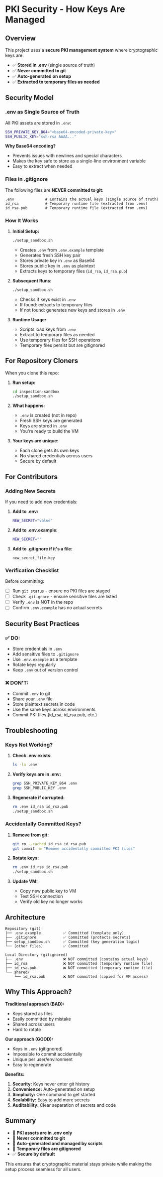 # PKI Security - How Keys Are Managed

## Overview

This project uses a **secure PKI management system** where cryptographic keys are:
- ✅ **Stored in .env** (single source of truth)
- ✅ **Never committed to git**
- ✅ **Auto-generated on setup**
- ✅ **Extracted to temporary files as needed**

## Security Model

### .env as Single Source of Truth

All PKI assets are stored in `.env`:
```bash
SSH_PRIVATE_KEY_B64="<base64-encoded-private-key>"
SSH_PUBLIC_KEY="ssh-rsa AAAA..."
```

**Why Base64 encoding?**
- Prevents issues with newlines and special characters
- Makes the key safe to store as a single-line environment variable
- Easy to extract when needed

### Files in .gitignore

The following files are **NEVER committed to git**:
```
.env              # Contains the actual keys (single source of truth)
id_rsa            # Temporary runtime file (extracted from .env)
id_rsa.pub        # Temporary runtime file (extracted from .env)
```

### How It Works

1. **Initial Setup:**
   ```bash
   ./setup_sandbox.sh
   ```
   - Creates `.env` from `.env.example` template
   - Generates fresh SSH key pair
   - Stores private key in `.env` as Base64
   - Stores public key in `.env` as plaintext
   - Extracts keys to temporary files (`id_rsa`, `id_rsa.pub`)

2. **Subsequent Runs:**
   ```bash
   ./setup_sandbox.sh
   ```
   - Checks if keys exist in `.env`
   - If found: extracts to temporary files
   - If not found: generates new keys and stores in `.env`

3. **Runtime Usage:**
   - Scripts load keys from `.env`
   - Extract to temporary files as needed
   - Use temporary files for SSH operations
   - Temporary files persist but are gitignored

## For Repository Cloners

When you clone this repo:

1. **Run setup:**
   ```bash
   cd inspection-sandbox
   ./setup_sandbox.sh
   ```

2. **What happens:**
   - `.env` is created (not in repo)
   - Fresh SSH keys are generated
   - Keys are stored in `.env`
   - You're ready to build the VM

3. **Your keys are unique:**
   - Each clone gets its own keys
   - No shared credentials across users
   - Secure by default

## For Contributors

### Adding New Secrets

If you need to add new credentials:

1. **Add to .env:**
   ```bash
   NEW_SECRET="value"
   ```

2. **Add to .env.example:**
   ```bash
   NEW_SECRET=""
   ```

3. **Add to .gitignore if it's a file:**
   ```
   new_secret_file.key
   ```

### Verification Checklist

Before committing:
- [ ] Run `git status` - ensure no PKI files are staged
- [ ] Check `.gitignore` - ensure sensitive files are listed
- [ ] Verify `.env` is NOT in the repo
- [ ] Confirm `.env.example` has no actual secrets

## Security Best Practices

### ✅ DO:
- Store credentials in `.env`
- Add sensitive files to `.gitignore`
- Use `.env.example` as a template
- Rotate keys regularly
- Keep `.env` out of version control

### ❌ DON'T:
- Commit `.env` to git
- Share your `.env` file
- Store plaintext secrets in code
- Use the same keys across environments
- Commit PKI files (id_rsa, id_rsa.pub, etc.)

## Troubleshooting

### Keys Not Working?

1. **Check .env exists:**
   ```bash
   ls -la .env
   ```

2. **Verify keys are in .env:**
   ```bash
   grep SSH_PRIVATE_KEY_B64 .env
   grep SSH_PUBLIC_KEY .env
   ```

3. **Regenerate if corrupted:**
   ```bash
   rm .env id_rsa id_rsa.pub
   ./setup_sandbox.sh
   ```

### Accidentally Committed Keys?

1. **Remove from git:**
   ```bash
   git rm --cached id_rsa id_rsa.pub
   git commit -m "Remove accidentally committed PKI files"
   ```

2. **Rotate keys:**
   ```bash
   rm .env id_rsa id_rsa.pub
   ./setup_sandbox.sh
   ```

3. **Update VM:**
   - Copy new public key to VM
   - Test SSH connection
   - Verify old key no longer works

## Architecture

```
Repository (git)
├── .env.example          ✅ Committed (template only)
├── .gitignore            ✅ Committed (protects secrets)
├── setup_sandbox.sh      ✅ Committed (key generation logic)
└── [other files]         ✅ Committed

Local Directory (gitignored)
├── .env                  ❌ NOT committed (contains actual keys)
├── id_rsa                ❌ NOT committed (temporary runtime file)
├── id_rsa.pub            ❌ NOT committed (temporary runtime file)
└── shared/
    └── id_rsa.pub        ❌ NOT committed (copied for VM access)
```

## Why This Approach?

**Traditional approach (BAD):**
- Keys stored as files
- Easily committed by mistake
- Shared across users
- Hard to rotate

**Our approach (GOOD):**
- Keys in `.env` (gitignored)
- Impossible to commit accidentally
- Unique per user/environment
- Easy to regenerate

**Benefits:**
1. **Security:** Keys never enter git history
2. **Convenience:** Auto-generated on setup
3. **Simplicity:** One command to get started
4. **Scalability:** Easy to add more secrets
5. **Auditability:** Clear separation of secrets and code

## Summary

- 🔐 **PKI assets are in .env only**
- 🚫 **Never committed to git**
- 🤖 **Auto-generated and managed by scripts**
- 📁 **Temporary files are gitignored**
- ✅ **Secure by default**

This ensures that cryptographic material stays private while making the setup process seamless for all users.
